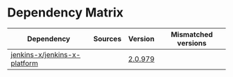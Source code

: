 # Dependency Matrix

Dependency | Sources | Version | Mismatched versions
---------- | ------- | ------- | -------------------
[jenkins-x/jenkins-x-platform](https://github.com/jenkins-x/jenkins-x-platform.git) |  | [2.0.979](https://github.com/jenkins-x/jenkins-x-platform/releases/tag/v2.0.979) | 
